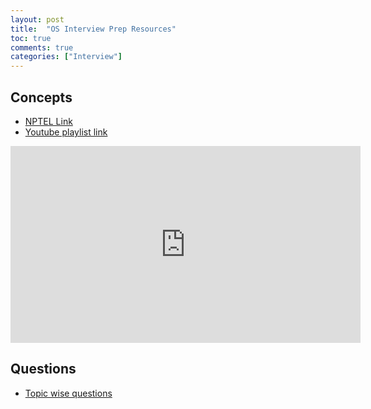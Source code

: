 ```yaml
---
layout: post
title:  "OS Interview Prep Resources"
toc: true
comments: true
categories: ["Interview"]
---
```


## Concepts

- [NPTEL Link](https://nptel.ac.in/courses/106/102/106102132/)
- [Youtube playlist link](https://www.youtube.com/playlist?list=PLTtjs-HViBW6525-_a8QL3meFIlP31gGE)

<iframe width="560" height="315" src="https://www.youtube.com/embed/videoseries?list=PLTtjs-HViBW6525-_a8QL3meFIlP31gGE" frameborder="0" allow="accelerometer; autoplay; encrypted-media; gyroscope; picture-in-picture" allowfullscreen></iframe>

## Questions

- [Topic wise questions](https://www.sanfoundry.com/operating-system-questions-answers/)
